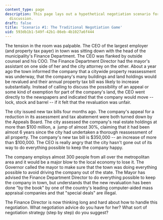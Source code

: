 ```yaml
---
content_type: page
description: This page lays out a hypothetical negotiation scenario for thought and
  discussion.
draft: false
title: 'Scenario #1: The Traditional Negotiation Game'
uid: 593db1b1-549f-42b1-86eb-4b1027a6f444
---
```

The tension in the room was palpable. The CEO of the largest employer (and property tax payer) in town was sitting down with the head of the municipality's Finance Department. The CEO was flanked by outside counsel and his COO. The Finance Department Director had the mayor's assistant on one side of her and the city attorney on the other. About a year ago the town informed the company that a citywide property reassessment was underway, that the company's many buildings and land holdings would be revalued and their annual property tax bill was likely to increase substantially. Instead of calling to discuss the possibility of an appeal or some kind of exemption for part of the company's land, the CEO went directly to the newspapers and indicated that the company would move -- lock, stock and barrel -- if it felt that the revaluation was unfair. 

The city issued new tax bills four months ago. The company's appeal for a reduction in its assessment and tax abatement were both turned down by the Appeals Board. The city assessed the company's real estate holdings at more than $100 million, a  jump of almost 30%, claiming that it had been almost 6 years since the city had undertaken a thorough reassessment of all property. The company's new tax bill is $350,000 -- an increase of more than $100,000. The CEO is really angry that the city hasn't gone out of its way to do everything possible to keep the company happy. 

The company employs almost 300 people from all over the metropolitan area and it would be a major blow to the local economy to lose it. The Governor called the mayor to make sure that the town was doing everything possible to avoid driving the company out of the state. The Mayor has advised the Finance Department Director to do everything possible to keep the company in town, but understands that the new revaluation has been done "by the book" by one of the country's leading computer-aided mass appraisal companies and that "special deals" are illegal. 

The Finance Director is now thinking long and hard about how to handle this negotiation. What negotiation advice do you have for her? What sort of negotiation strategy (step by step) do you suggest?